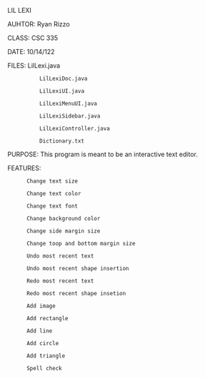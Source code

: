 LIL LEXI


AUHTOR:       Ryan Rizzo

CLASS:        CSC 335

DATE:         10/14/122

FILES:        LilLexi.java

              LilLexiDoc.java
              
              LilLexiUI.java
              
              LilLexiMenuUI.java
              
              LilLexiSidebar.java
              
              LilLexiController.java
              
              Dictionary.txt

PURPOSE: This program is meant to be an interactive text editor.

FEATURES: 

          Change text size

          Change text color
          
          Change text font
          
          Change background color
          
          Change side margin size
          
          Change toop and bottom margin size
          
          Undo most recent text
          
          Undo most recent shape insertion
          
          Redo most recent text
          
          Redo most recent shape insetion
          
          Add image
          
          Add rectangle
          
          Add line
          
          Add circle
          
          Add triangle
          
          Spell check
